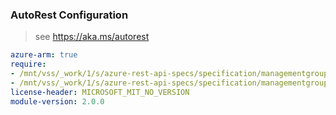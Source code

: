 ### AutoRest Configuration

> see https://aka.ms/autorest

``` yaml
azure-arm: true
require:
- /mnt/vss/_work/1/s/azure-rest-api-specs/specification/managementgroups/resource-manager/readme.md
- /mnt/vss/_work/1/s/azure-rest-api-specs/specification/managementgroups/resource-manager/readme.go.md
license-header: MICROSOFT_MIT_NO_VERSION
module-version: 2.0.0
```